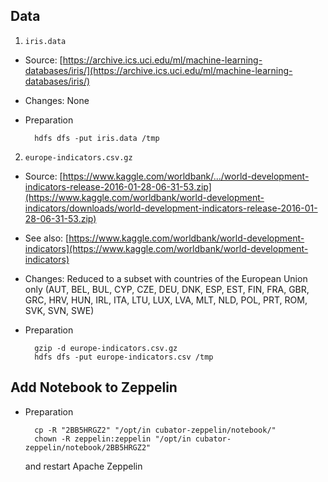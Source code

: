 ## Data

1) `iris.data`

- Source: [https://archive.ics.uci.edu/ml/machine-learning-databases/iris/](https://archive.ics.uci.edu/ml/machine-learning-databases/iris/)
- Changes: None
- Preparation

		hdfs dfs -put iris.data /tmp

2) `europe-indicators.csv.gz`

- Source: [https://www.kaggle.com/worldbank/.../world-development-indicators-release-2016-01-28-06-31-53.zip](https://www.kaggle.com/worldbank/world-development-indicators/downloads/world-development-indicators-release-2016-01-28-06-31-53.zip)
- See also: [https://www.kaggle.com/worldbank/world-development-indicators](https://www.kaggle.com/worldbank/world-development-indicators)
- Changes: Reduced to a subset with countries of the European Union only  (AUT, BEL, BUL, CYP, CZE, DEU, DNK, ESP, EST, FIN, FRA, GBR, GRC, HRV, HUN, IRL, ITA, LTU, LUX, LVA, MLT, NLD, POL, PRT, ROM, SVK, SVN, SWE) 
- Preparation

		gzip -d europe-indicators.csv.gz
		hdfs dfs -put europe-indicators.csv /tmp


## Add Notebook to Zeppelin

- Preparation

		cp -R "2BB5HRGZ2" "/opt/in cubator-zeppelin/notebook/"
		chown -R zeppelin:zeppelin "/opt/in cubator-zeppelin/notebook/2BB5HRGZ2"

	and restart Apache Zeppelin